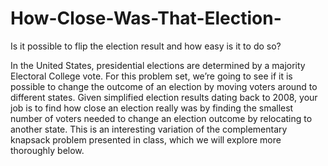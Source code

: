 # How-Close-Was-That-Election-
Is it possible to flip the election result and how easy is it to do so?

In the United States, presidential elections are determined by a majority Electoral College vote. For this problem set, we’re going to see if it is possible to change the outcome of an election by moving voters around to different states. Given simplified election results dating back to 2008, your job is to find how close an election really was by finding the smallest number of voters needed to change an election outcome by relocating to another state. This is an interesting variation of the complementary knapsack problem presented in class, which we will explore more thoroughly below. 
